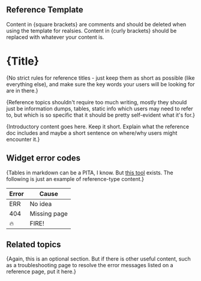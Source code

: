 ## Reference Template
Content in {square brackets} are comments and should be deleted when using the template for realsies. Content in {curly brackets} should be replaced with whatever your content is.

# {Title}
{No strict rules for reference titles - just keep them as short as possible (like everything else), and make sure the key words your users will be looking for are in there.}

{Reference topics shouldn't require too much writing, mostly they should just be information dumps, tables, static info which users may need to refer to, but which is so specific that it should be pretty self-evident what it's for.}

{Introductory content goes here. Keep it short. Explain what the reference doc includes and maybe a short sentence on where/why users might encounter it.}

## Widget error codes
{Tables in markdown can be a PITA, I know. But [this tool](https://www.tablesgenerator.com/markdown_tables) exists. The following is just an example of reference-type content.}

| Error  | Cause  |
|---|---|
| ERR  | No idea  |
| 404  | Missing page  |
| 🔥  | FIRE!  |

## Related topics
{Again, this is an optional section. But if there is other useful content, such as a troubleshooting page to resolve the error messages listed on a reference page, put it here.}
